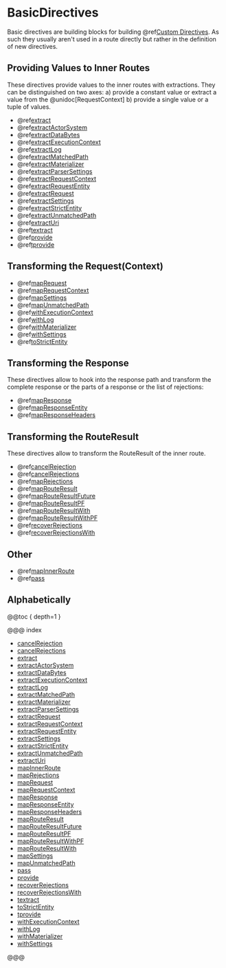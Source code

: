 # BasicDirectives

Basic directives are building blocks for building @ref[Custom Directives](../custom-directives.md). As such they
usually aren't used in a route directly but rather in the definition of new directives.

<a id="providedirectives"></a>
## Providing Values to Inner Routes

These directives provide values to the inner routes with extractions. They can be distinguished
on two axes: a) provide a constant value or extract a value from the @unidoc[RequestContext] b) provide
a single value or a tuple of values.

>
 * @ref[extract](extract.md)
 * @ref[extractActorSystem](extractActorSystem.md)
 * @ref[extractDataBytes](extractDataBytes.md)
 * @ref[extractExecutionContext](extractExecutionContext.md)
 * @ref[extractLog](extractLog.md)
 * @ref[extractMatchedPath](extractMatchedPath.md)
 * @ref[extractMaterializer](extractMaterializer.md)
 * @ref[extractParserSettings](extractParserSettings.md)
 * @ref[extractRequestContext](extractRequestContext.md)
 * @ref[extractRequestEntity](extractRequestEntity.md)
 * @ref[extractRequest](extractRequest.md)
 * @ref[extractSettings](extractSettings.md)
 * @ref[extractStrictEntity](extractStrictEntity.md)
 * @ref[extractUnmatchedPath](extractUnmatchedPath.md)
 * @ref[extractUri](extractUri.md)
 * @ref[textract](textract.md)
 * @ref[provide](provide.md)
 * @ref[tprovide](tprovide.md)

<a id="request-transforming-directives"></a>
## Transforming the Request(Context)

>
 * @ref[mapRequest](mapRequest.md)
 * @ref[mapRequestContext](mapRequestContext.md)
 * @ref[mapSettings](mapSettings.md)
 * @ref[mapUnmatchedPath](mapUnmatchedPath.md)
 * @ref[withExecutionContext](withExecutionContext.md)
 * @ref[withLog](withLog.md)
 * @ref[withMaterializer](withMaterializer.md)
 * @ref[withSettings](withSettings.md)
 * @ref[toStrictEntity](toStrictEntity.md)

<a id="response-transforming-directives"></a>
## Transforming the Response

These directives allow to hook into the response path and transform the complete response or
the parts of a response or the list of rejections:

>
 * @ref[mapResponse](mapResponse.md)
 * @ref[mapResponseEntity](mapResponseEntity.md)
 * @ref[mapResponseHeaders](mapResponseHeaders.md)

<a id="result-transformation-directives"></a>
## Transforming the RouteResult

These directives allow to transform the RouteResult of the inner route.

>
 * @ref[cancelRejection](cancelRejection.md)
 * @ref[cancelRejections](cancelRejections.md)
 * @ref[mapRejections](mapRejections.md)
 * @ref[mapRouteResult](mapRouteResult.md)
 * @ref[mapRouteResultFuture](mapRouteResultFuture.md)
 * @ref[mapRouteResultPF](mapRouteResultPF.md)
 * @ref[mapRouteResultWith](mapRouteResultWith.md)
 * @ref[mapRouteResultWithPF](mapRouteResultWithPF.md)
 * @ref[recoverRejections](recoverRejections.md)
 * @ref[recoverRejectionsWith](recoverRejectionsWith.md)

## Other

>
 * @ref[mapInnerRoute](mapInnerRoute.md)
 * @ref[pass](pass.md)

## Alphabetically

@@toc { depth=1 }

@@@ index

* [cancelRejection](cancelRejection.md)
* [cancelRejections](cancelRejections.md)
* [extract](extract.md)
* [extractActorSystem](extractActorSystem.md)
* [extractDataBytes](extractDataBytes.md)
* [extractExecutionContext](extractExecutionContext.md)
* [extractLog](extractLog.md)
* [extractMatchedPath](extractMatchedPath.md)
* [extractMaterializer](extractMaterializer.md)
* [extractParserSettings](extractParserSettings.md)
* [extractRequest](extractRequest.md)
* [extractRequestContext](extractRequestContext.md)
* [extractRequestEntity](extractRequestEntity.md)
* [extractSettings](extractSettings.md)
* [extractStrictEntity](extractStrictEntity.md)
* [extractUnmatchedPath](extractUnmatchedPath.md)
* [extractUri](extractUri.md)
* [mapInnerRoute](mapInnerRoute.md)
* [mapRejections](mapRejections.md)
* [mapRequest](mapRequest.md)
* [mapRequestContext](mapRequestContext.md)
* [mapResponse](mapResponse.md)
* [mapResponseEntity](mapResponseEntity.md)
* [mapResponseHeaders](mapResponseHeaders.md)
* [mapRouteResult](mapRouteResult.md)
* [mapRouteResultFuture](mapRouteResultFuture.md)
* [mapRouteResultPF](mapRouteResultPF.md)
* [mapRouteResultWithPF](mapRouteResultWithPF.md)
* [mapRouteResultWith](mapRouteResultWith.md)
* [mapSettings](mapSettings.md)
* [mapUnmatchedPath](mapUnmatchedPath.md)
* [pass](pass.md)
* [provide](provide.md)
* [recoverRejections](recoverRejections.md)
* [recoverRejectionsWith](recoverRejectionsWith.md)
* [textract](textract.md)
* [toStrictEntity](toStrictEntity.md)
* [tprovide](tprovide.md)
* [withExecutionContext](withExecutionContext.md)
* [withLog](withLog.md)
* [withMaterializer](withMaterializer.md)
* [withSettings](withSettings.md)

@@@
